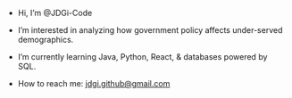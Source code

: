 - Hi, I’m @JDGi-Code
- I’m interested in analyzing how government policy affects under-served demographics.
- I’m currently learning Java, Python, React, & databases powered by SQL.

- How to reach me: jdgi.github@gmail.com
